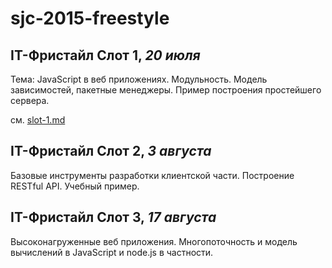 # sjc-2015-freestyle

## IT-Фристайл Слот 1, _20 июля_

Тема: JavaScript в веб приложениях. Модульность. Модель зависимостей, пакетные
менеджеры. Пример построения простейшего сервера.

см. [slot-1.md](/slot-1.md)

## IT-Фристайл Слот 2, _3 августа_

Базовые инструменты разработки клиентской части. Построение RESTful API. Учебный пример.

## IT-Фристайл Слот 3, _17 августа_

Высоконагруженные веб приложения. Многопоточность и модель вычислений в JavaScript и node.js в частности.
